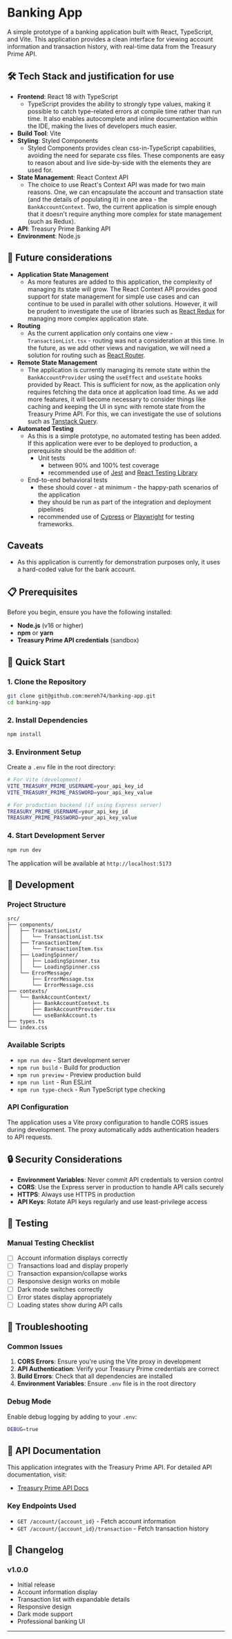 # Banking App

A simple prototype of a banking application built with React, TypeScript, and Vite. This application provides a clean interface for viewing account information and transaction history, with real-time data from the Treasury Prime API.

## 🛠️ Tech Stack and justification for use

- **Frontend**: React 18 with TypeScript
  - TypeScript provides the ability to strongly type values, making it possible to catch type-related errors at compile time rather than run time. It also enables autocomplete and inline documentation within the IDE, making the lives of developers much easier.
- **Build Tool**: Vite
- **Styling**: Styled Components
  - Styled Components provides clean css-in-TypeScript capabilities, avoiding the need for separate css files. These components are easy to reason about and live side-by-side with the elements they are used for.
- **State Management**: React Context API
  - The choice to use React's Context API was made for two main reasons. One, we can encapsulate the account and transaction state (and the details of populating it) in one area - the `BankAccountContext`. Two, the current application is simple enough that it doesn't require anything more complex for state management (such as Redux).
- **API**: Treasury Prime Banking API
- **Environment**: Node.js

## 🔮 Future considerations

- **Application State Management**
  - As more features are added to this application, the complexity of managing its state will grow. The React Context API provides good support for state management for simple use cases and can continue to be used in parallel with other solutions. However, it will be prudent to investigate the use of libraries such as [React Redux](https://react-redux.js.org/) for managing more complex application state.
- **Routing**
  - As the current application only contains one view - `TransactionList.tsx` - routing was not a consideration at this time. In the future, as we add other views and navigation, we will need a solution for routing such as [React Router](https://reactrouter.com/).
- **Remote State Management**
  - The application is currently managing its remote state within the `BankAccountProvider` using the `useEffect` and `useState` hooks provided by React. This is sufficient for now, as the application only requires fetching the data once at application load time. As we add more features, it will become necessary to consider things like caching and keeping the UI in sync with remote state from the Treasury Prime API. For this, we can investigate the use of solutions such as [Tanstack Query](https://tanstack.com/query/latest).
- **Automated Testing**
  - As this is a simple prototype, no automated testing has been added. If this application were ever to be deployed to production, a prerequisite should be the addition of:
    - Unit tests
      - between 90% and 100% test coverage
      - recommended use of [Jest](https://jestjs.io/) and [React Testing Library](https://testing-library.com/docs/react-testing-library/intro/)
  - End-to-end behavioral tests
    - these should cover - at minimum - the happy-path scenarios of the application
    - they should be run as part of the integration and deployment pipelines
    - recommended use of [Cypress](https://www.cypress.io/) or [Playwright](https://playwright.dev/) for testing frameworks.

## Caveats

- As this application is currently for demonstration purposes only, it uses a hard-coded value for the bank account.

## 📋 Prerequisites

Before you begin, ensure you have the following installed:

- **Node.js** (v16 or higher)
- **npm** or **yarn**
- **Treasury Prime API credentials** (sandbox)

## 🚀 Quick Start

### 1. Clone the Repository

```bash
git clone git@github.com:mereh74/banking-app.git
cd banking-app
```

### 2. Install Dependencies

```bash
npm install
```

### 3. Environment Setup

Create a `.env` file in the root directory:

```bash
# For Vite (development)
VITE_TREASURY_PRIME_USERNAME=your_api_key_id
VITE_TREASURY_PRIME_PASSWORD=your_api_key_value

# For production backend (if using Express server)
TREASURY_PRIME_USERNAME=your_api_key_id
TREASURY_PRIME_PASSWORD=your_api_key_value
```

### 4. Start Development Server

```bash
npm run dev
```

The application will be available at `http://localhost:5173`

## 🔧 Development

### Project Structure

```
src/
├── components/
│   ├── TransactionList/
│   │   └── TransactionList.tsx
│   ├── TransactionItem/
│   │   └── TransactionItem.tsx
│   ├── LoadingSpinner/
│   │   ├── LoadingSpinner.tsx
│   │   └── LoadingSpinner.css
│   └── ErrorMessage/
│       ├── ErrorMessage.tsx
│       └── ErrorMessage.css
├── contexts/
│   └── BankAccountContext/
│       ├── BankAccountContext.ts
│       ├── BankAccountProvider.tsx
│       └── useBankAccount.ts
├── types.ts
└── index.css
```

### Available Scripts

- `npm run dev` - Start development server
- `npm run build` - Build for production
- `npm run preview` - Preview production build
- `npm run lint` - Run ESLint
- `npm run type-check` - Run TypeScript type checking

### API Configuration

The application uses a Vite proxy configuration to handle CORS issues during development. The proxy automatically adds authentication headers to API requests.

## 🔒 Security Considerations

- **Environment Variables**: Never commit API credentials to version control
- **CORS**: Use the Express server in production to handle API calls securely
- **HTTPS**: Always use HTTPS in production
- **API Keys**: Rotate API keys regularly and use least-privilege access

## 🧪 Testing

### Manual Testing Checklist

- [ ] Account information displays correctly
- [ ] Transactions load and display properly
- [ ] Transaction expansion/collapse works
- [ ] Responsive design works on mobile
- [ ] Dark mode switches correctly
- [ ] Error states display appropriately
- [ ] Loading states show during API calls

## 🐛 Troubleshooting

### Common Issues

1. **CORS Errors**: Ensure you're using the Vite proxy in development
2. **API Authentication**: Verify your Treasury Prime credentials are correct
3. **Build Errors**: Check that all dependencies are installed
4. **Environment Variables**: Ensure `.env` file is in the root directory

### Debug Mode

Enable debug logging by adding to your `.env`:

```bash
DEBUG=true
```

## 📝 API Documentation

This application integrates with the Treasury Prime API. For detailed API documentation, visit:

- [Treasury Prime API Docs](https://docs.treasuryprime.com/)

### Key Endpoints Used

- `GET /account/{account_id}` - Fetch account information
- `GET /account/{account_id}/transaction` - Fetch transaction history

## 🔄 Changelog

### v1.0.0

- Initial release
- Account information display
- Transaction list with expandable details
- Responsive design
- Dark mode support
- Professional banking UI

---

